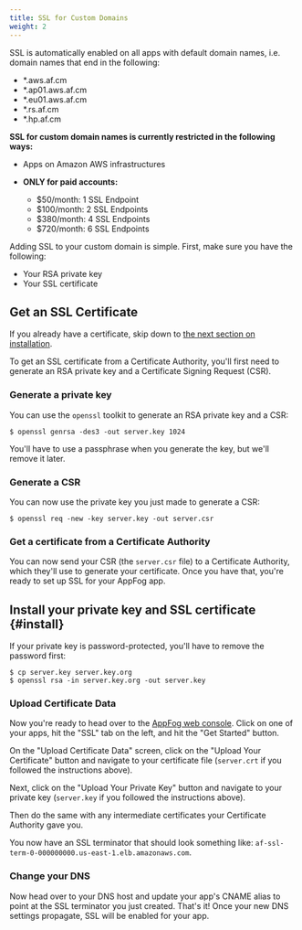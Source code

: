 ```yaml
---
title: SSL for Custom Domains
weight: 2
---
```


SSL is automatically enabled on all apps with default domain names, i.e. domain names that end in the following: 

* \*.aws.af.cm
* \*.ap01.aws.af.cm
* \*.eu01.aws.af.cm
* \*.rs.af.cm
* \*.hp.af.cm

**SSL for custom domain names is currently restricted in the following ways:**

* Apps on Amazon AWS infrastructures 
* **ONLY for paid accounts:**

	* $50/month: 1 SSL Endpoint
	* $100/month: 2 SSL Endpoints
	* $380/month: 4 SSL Endpoints
	* $720/month: 6 SSL Endpoints

Adding SSL to your custom domain is simple. First, make sure you have the following: 

* Your RSA private key
* Your SSL certificate

## Get an SSL Certificate

If you already have a certificate, skip down to [the next section on installation](#install).

To get an SSL certificate from a Certificate Authority, you'll first need to generate an RSA private key and a Certificate Signing Request (CSR). 

### Generate a private key

You can use the `openssl` toolkit to generate an RSA private key and a CSR:

    $ openssl genrsa -des3 -out server.key 1024

You'll have to use a passphrase when you generate the key, but we'll remove it later.

### Generate a CSR

You can now use the private key you just made to generate a CSR:

    $ openssl req -new -key server.key -out server.csr

### Get a certificate from a Certificate Authority

You can now send your CSR (the `server.csr` file) to a Certificate Authority, which they'll use to generate your certificate. Once you have that, you're ready to set up SSL for your AppFog app. 

## Install your private key and SSL certificate {#install}

If your private key is password-protected, you'll have to remove the password first:

    $ cp server.key server.key.org
	$ openssl rsa -in server.key.org -out server.key

### Upload Certificate Data

Now you're ready to head over to the [AppFog web console](http://console.appfog.com). Click on one of your apps, hit the "SSL" tab on the left, and hit the "Get Started" button.

On the "Upload Certificate Data" screen, click on the "Upload Your Certificate" button and navigate to your certificate file (`server.crt` if you followed the instructions above).

Next, click on the "Upload Your Private Key" button and navigate to your private key (`server.key` if you followed the instructions above).

Then do the same with any intermediate certificates your Certificate Authority gave you. 

You now have an SSL terminator that should look something like: `af-ssl-term-0-000000000.us-east-1.elb.amazonaws.com`.

### Change your DNS

Now head over to your DNS host and update your app's CNAME alias to point at the SSL terminator you just created. That's it! Once your new DNS settings propagate, SSL will be enabled for your app. 
